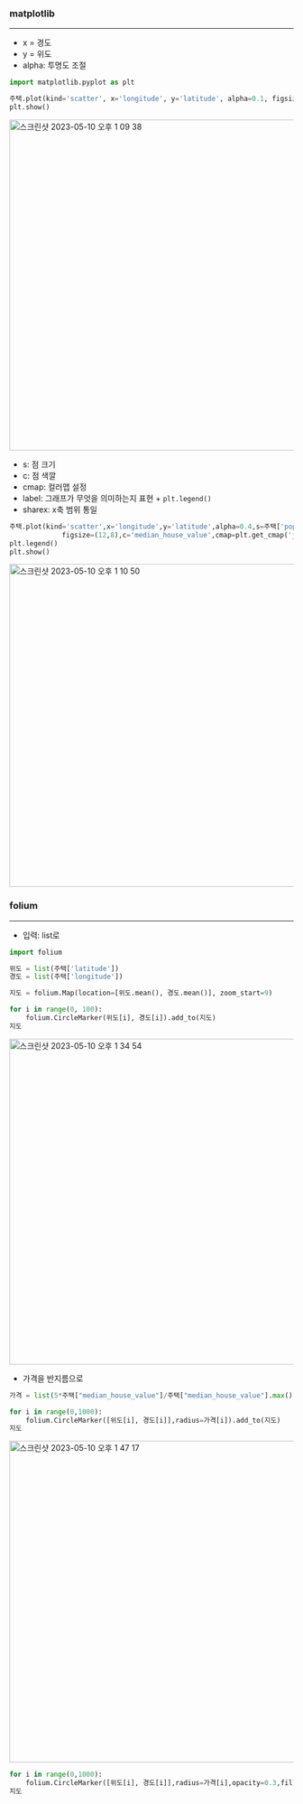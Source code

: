 ### matplotlib
----

- x = 경도   
- y = 위도    
- alpha: 투명도 조절   

```python
import matplotlib.pyplot as plt

주택.plot(kind='scatter', x='longitude', y='latitude', alpha=0.1, figsize=(12,10))
plt.show()
```

<img width="586" alt="스크린샷 2023-05-10 오후 1 09 38" src="https://github.com/bokyung124/bigdata_statistical_analysis/assets/53086873/b63e2e11-079d-4fa0-8efc-3487c7487aaa">

<br>

- s: 점 크기
- c: 점 색깔
- cmap: 컬러맵 설정
- label: 그래프가 무엇을 의미하는지 표현 + `plt.legend()` 
- sharex: x축 범위 통일

```python
주택.plot(kind='scatter',x='longitude',y='latitude',alpha=0.4,s=주택['population']/100,label='population',
             figsize=(12,8),c='median_house_value',cmap=plt.get_cmap('jet'),colorbar=True,sharex=False)
plt.legend()
plt.show()
```

<img width="572" alt="스크린샷 2023-05-10 오후 1 10 50" src="https://github.com/bokyung124/bigdata_statistical_analysis/assets/53086873/4bca4fe2-135e-484e-a322-9e383515f9e7">

<br>

### folium
---

- 입력: list로

```python
import folium

위도 = list(주택['latitude'])
경도 = list(주택['longitude'])

지도 = folium.Map(location=[위도.mean(), 경도.mean()], zoom_start=9)
```

```python
for i in range(0, 100):
    folium.CircleMarker(위도[i], 경도[i]).add_to(지도)
지도
```

<img width="577" alt="스크린샷 2023-05-10 오후 1 34 54" src="https://github.com/bokyung124/bigdata_statistical_analysis/assets/53086873/d78073ef-65ed-4d1f-b570-967209c373d4">

<br>

- 가격을 반지름으로

```python
가격 = list(5*주택["median_house_value"]/주택["median_house_value"].max())

for i in range(0,1000):
    folium.CircleMarker([위도[i], 경도[i]],radius=가격[i]).add_to(지도)
지도
```

<img width="570" alt="스크린샷 2023-05-10 오후 1 47 17" src="https://github.com/bokyung124/bigdata_statistical_analysis/assets/53086873/671ab85d-08bc-42e4-bda0-73272b968bc4">

<br>

```python
for i in range(0,1000):
    folium.CircleMarker([위도[i], 경도[i]],radius=가격[i],opacity=0.3,fill=True,fill_opacity=0.2).add_to(지도)
지도
```